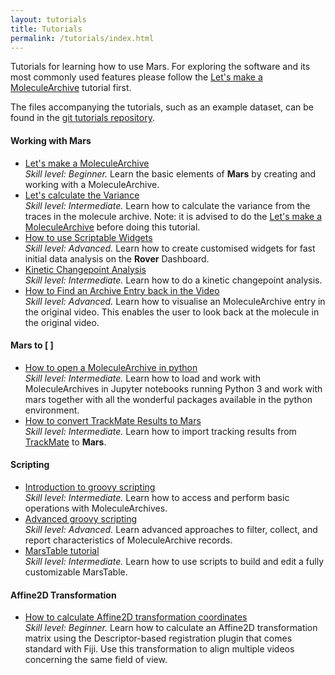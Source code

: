 ```yaml
---
layout: tutorials
title: Tutorials
permalink: /tutorials/index.html
---
```


Tutorials for learning how to use Mars. For exploring the software and its most commonly used features please follow the [Let's make a MoleculeArchive](https://duderstadt-lab.github.io/mars-docs/tutorials/workingwithmars/create-a-Molecule-Archive/) tutorial first.

The files accompanying the tutorials, such as an example dataset, can be found in the [git tutorials repository](https://github.com/duderstadt-lab/mars-tutorials).

#### Working with Mars
* [Let's make a MoleculeArchive](https://duderstadt-lab.github.io/mars-docs/tutorials/workingwithmars/create-a-Molecule-Archive/)  
  _Skill level: Beginner._ Learn the basic elements of **Mars** by creating and working with a MoleculeArchive.
* [Let's calculate the Variance](https://duderstadt-lab.github.io/mars-docs/tutorials/workingwithmars/calculate-var/)  
  _Skill level: Intermediate._  Learn how to calculate the variance from the traces in the molecule archive.
  Note: it is advised to do the [Let's make a MoleculeArchive](https://duderstadt-lab.github.io/mars-docs/tutorials/workingwithmars/create-a-Molecule-Archive/) before doing this tutorial.
* [How to use Scriptable Widgets](https://duderstadt-lab.github.io/mars-docs/tutorials/workingwithmars/scriptable-widgets)  
  _Skill level: Advanced._  Learn how to create customised widgets for fast initial data analysis on the **Rover** Dashboard.
* [Kinetic Changepoint Analysis](https://duderstadt-lab.github.io/mars-docs/tutorials/workingwithmars/kcpa)  
  _Skill level: Intermediate._  Learn how to do a kinetic changepoint analysis.
* [How to Find an Archive Entry back in the Video](https://duderstadt-lab.github.io/mars-docs/tutorials/workingwithmars/bdv/)  
  _Skill level: Advanced._  Learn how to visualise an MoleculeArchive entry in the original video. This enables the user to look back at the molecule in the original video.

#### Mars to [ ]
* [How to open a MoleculeArchive in python](https://duderstadt-lab.github.io/mars-docs/tutorials/marsto/open-a-Molecule-Archive-in-Python/)  
  _Skill level: Intermediate._  Learn how to load and work with MoleculeArchives in Jupyter notebooks running Python 3 and work with mars together with all the wonderful packages available in the python environment.
* [How to convert TrackMate Results to Mars](https://duderstadt-lab.github.io/mars-docs/tutorials/marsto/trackmate-to-mars)  
  _Skill level: Intermediate._  Learn how to import tracking results from [TrackMate](https://imagej.net/TrackMate) to **Mars**.


#### Scripting
* [Introduction to groovy scripting](https://duderstadt-lab.github.io/mars-docs/tutorials/scripting/introduction-to-groovy-scripting/)  
  _Skill level: Intermediate._ Learn how to access and perform basic operations with MoleculeArchives.
* [Advanced groovy scripting](https://duderstadt-lab.github.io/mars-docs/tutorials/scripting/advanced-groovy-scripting/)  
  _Skill level: Advanced._ Learn advanced approaches to filter, collect, and report characteristics of MoleculeArchive records.
* [MarsTable tutorial](https://duderstadt-lab.github.io/mars-docs/tutorials/scripting/marstable/)  
  _Skill level: Intermediate._ Learn how to use scripts to build and edit a fully customizable MarsTable.


#### Affine2D Transformation
* [How to calculate Affine2D transformation coordinates](https://duderstadt-lab.github.io/mars-docs/tutorials/affine2D/HowToCalculateAffine2D/)  
  _Skill level: Beginner._ Learn how to calculate an Affine2D transformation matrix using the Descriptor-based registration plugin that comes standard with Fiji. Use this transformation to align multiple videos concerning the same field of view.
